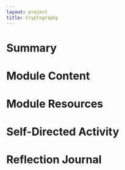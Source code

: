 ```yaml
---
layout: project
title: Cryptography
---
```


# Summary

# Module Content

# Module Resources

# Self-Directed Activity

# Reflection Journal


